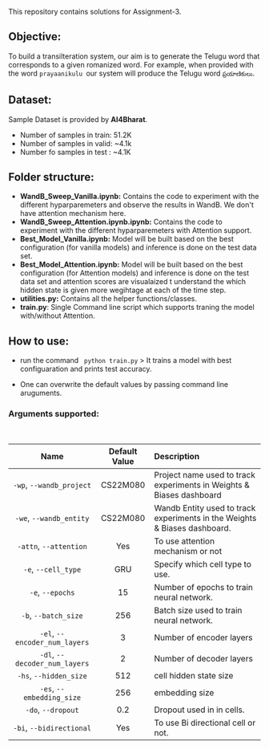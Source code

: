 This repository contains solutions for Assignment-3. 


## **Objective:** 
To build a transilteration system, our aim is to generate the Telugu word that corresponds to a given romanized word. For example, when provided with the word ```prayaanikulu ```our system will produce the Telugu word ```ప్రయాణికులు```.


## **Dataset**: 
Sample Dataset is provided by **AI4Bharat**.
* Number of samples in train: 51.2K
* Number of samples in valid: ~4.1k
* Number fo samples in test :  ~4.1K

## **Folder structure:**

* **WandB_Sweep_Vanilla.ipynb:**  Contains the code to experiment with the different hyparparemeters and observe the results in WandB. We don't have attention mechanism here. 
* **WandB_Sweep_Attention.ipynb.ipynb:** Contains the code to experiment with the different hyparparemeters with Attention support.
* **Best_Model_Vanilla.ipynb:** Model will be built based on the best configuration (for vanilla models) and inference is done on the test data set. 
* **Best_Model_Attention.ipynb:** Model will be built based on the best configuration (for Attention models) and inference is done on the test data set and attention scores are visualaized t understand the which hidden state is given more wegihtage at each of the time step.
* **utilities.py:** Contains all the helper functions/classes. 
* **train.py**: Single Command line script which supports traning the model with/without Attention.



## **How to use:**
* run the command 
  ``` python train.py``` > It trains a model with best configuaration and prints test accuracy. 

* One can overwrite the default values by passing command line aruguments.


### **Arguments supported:**
<br>


| Name | Default Value | Description |
| :---: | :-------------: | :----------- |
| `-wp`, `--wandb_project` | CS22M080 | Project name used to track experiments in Weights & Biases dashboard |
| `-we`, `--wandb_entity` | CS22M080 | Wandb Entity used to track experiments in the Weights & Biases dashboard. |
 `-attn`, `--attention` | Yes | To use attention mechanism or not |
| `-e`, `--cell_type` | GRU |  Specify which cell type to use.|
| `-e`, `--epochs` | 15 |  Number of epochs to train neural network.|
| `-b`, `--batch_size` | 256 | Batch size used to train neural network. |
| `-el`, `--encoder_num_layers` | 3 | Number of encoder layers |
| `-dl`, `--decoder_num_layers` | 2 | Number of decoder layers |
| `-hs`, `--hidden_size` | 512 | cell hidden state size|
| `-es`, `--embedding_size` | 256 | embedding size|
| `-do`, `--dropout` | 0.2 | Dropout used in in cells.|
| `-bi`, `--bidirectional` | Yes | To use Bi directional cell or not.|

<br>
